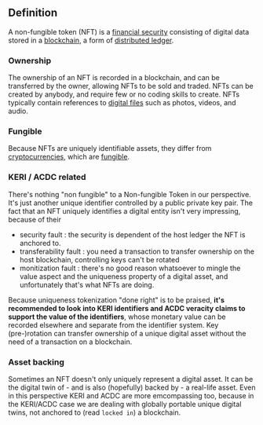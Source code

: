## Definition
A non-fungible token (NFT) is a [financial security](https://en.wikipedia.org/wiki/Security_(finance)) consisting of digital data stored in a [blockchain](https://en.wikipedia.org/wiki/Blockchain), a form of [distributed ledger](https://en.wikipedia.org/wiki/Distributed_ledger). 

### Ownership
The ownership of an NFT is recorded in a blockchain, and can be transferred by the owner, allowing NFTs to be sold and traded. NFTs can be created by anybody, and require few or no coding skills to create. NFTs typically contain references to [digital files](https://en.wikipedia.org/wiki/Digital_file) such as photos, videos, and audio. 

### Fungible
Because NFTs are uniquely identifiable assets, they differ from [cryptocurrencies](https://en.wikipedia.org/wiki/Cryptocurrencies), which are [fungible](https://en.wikipedia.org/wiki/Fungibility).

### KERI / ACDC related
There's nothing "non fungible" to a Non-fungible Token in our perspective. It's just another unique identifier controlled by a public private key pair. The fact that an NFT uniquely identifies a digital entity isn't very impressing, because of their 
- security fault : the security is dependent of the host ledger the NFT is anchored to. 
- transferability fault : you need a transaction to transfer ownership on the host blockchain, controlling keys can't be rotated
- monitization fault : there's no good reason whatsoever to mingle the value aspect and the uniqueness property of a digital asset, and unfortunately that's what NFTs are doing.

Because uniqueness tokenization "done right" is to be praised, **it's recommended to look into KERI identifiers and ACDC veracity claims to support the value of the identifiers**, whose monetary value can be recorded elsewhere and separate from the identifier system. Key (pre-)rotation can transfer ownership of a unique digital asset without the need of a transaction on a blockchain.

### Asset backing
Sometimes an NFT doesn't only uniquely represent a digital asset. It can be the digital twin of - and is also (hopefully) backed by - a real-life asset. Even in this perspective KERI and ACDC are more emcompassing too, because in the KERI/ACDC case we are dealing with globally portable unique digital twins, not anchored to (read `locked in`) a blockchain.